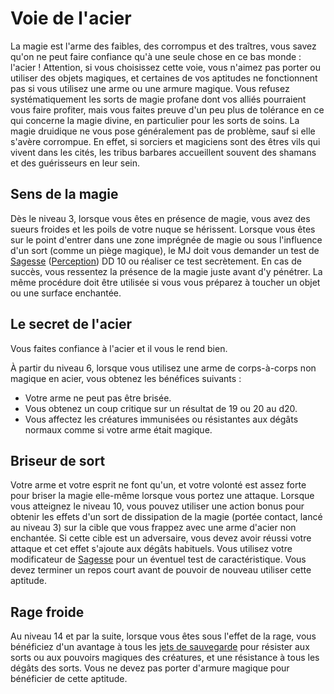 [][Items]

# Voie de l'acier

La magie est l'arme des faibles, des corrompus et des traîtres, vous savez qu'on ne peut faire confiance qu'à une seule chose en ce bas monde : l'acier ! Attention, si vous choisissez cette voie, vous n'aimez pas porter ou utiliser des objets magiques, et certaines de vos aptitudes ne fonctionnent pas si vous utilisez une arme ou une armure magique. Vous refusez systématiquement les sorts de magie profane dont vos alliés pourraient vous faire profiter, mais vous faites preuve d'un peu plus de tolérance en ce qui concerne la magie divine, en particulier pour les sorts de soins. La magie druidique ne vous pose généralement pas de problème, sauf si elle s'avère corrompue. En effet, si sorciers et magiciens sont des êtres vils qui vivent dans les cités, les tribus barbares accueillent souvent des shamans et des guérisseurs en leur sein.

[][Generic]

## Sens de la magie

Dès le niveau 3, lorsque vous êtes en présence de magie, vous avez des sueurs froides et les poils de votre nuque se hérissent. Lorsque vous êtes sur le point d'entrer dans une zone imprégnée de magie ou sous l'influence d'un sort (comme un piège magique), le MJ doit vous demander un test de [Sagesse] ([Perception]) DD 10 ou réaliser ce test secrètement. En cas de succès, vous ressentez la présence de la magie juste avant d'y pénétrer. La même procédure doit être utilisée si vous vous préparez à toucher un objet ou une surface enchantée.

[][Generic]

## Le secret de l'acier

Vous faites confiance à l'acier et il vous le rend bien.

À partir du niveau 6, lorsque vous utilisez une arme de corps-à-corps non magique en acier, vous obtenez les bénéfices suivants :

* Votre arme ne peut pas être brisée.
* Vous obtenez un coup critique sur un résultat de 19 ou 20 au d20.
* Vous affectez les créatures immunisées ou résistantes aux dégâts normaux comme si votre arme était magique.

[][Generic]

## Briseur de sort

Votre arme et votre esprit ne font qu'un, et votre volonté est assez forte pour briser la magie elle-même lorsque vous portez une attaque. Lorsque vous atteignez le niveau 10, vous pouvez utiliser une action bonus pour obtenir les effets d'un sort de dissipation de la magie (portée contact, lancé au niveau 3) sur la cible que vous frappez avec une arme d'acier non enchantée. Si cette cible est un adversaire, vous devez avoir réussi votre attaque et cet effet s'ajoute aux dégâts habituels. Vous utilisez votre modificateur de [Sagesse] pour un éventuel test de caractéristique. Vous devez terminer un repos court avant de pouvoir de nouveau utiliser cette aptitude.

[][Generic]

## Rage froide

Au niveau 14 et par la suite, lorsque vous êtes sous l'effet de la rage, vous bénéficiez d'un avantage à tous les [jets de sauvegarde] pour résister aux sorts ou aux pouvoirs magiques des créatures, et une résistance à tous les dégâts des sorts. Vous ne devez pas porter d'armure magique pour bénéficier de cette aptitude.

[Force]: abilities_strength_hd.md
[Dextérité]: abilities_dexterity_hd.md
[Constitution]: abilities_constitution_hd.md
[Intelligence]: abilities_intelligence_hd.md
[Sagesse]: abilities_wisdom_hd.md
[Charisme]: abilities_charisma_hd.md
[jet de sauvegarde]: abilities_hd.md#jets-de-sauvegarde
[jets de sauvegarde]: abilities_hd.md#jets-de-sauvegarde
[Jet de sauvegarde]: abilities_hd.md#jets-de-sauvegarde
[Jets de sauvegarde]: abilities_hd.md#jets-de-sauvegarde

[Perception]: abilities_wisdom_hd.md#perception


[Items]: #
[Generic]: #
